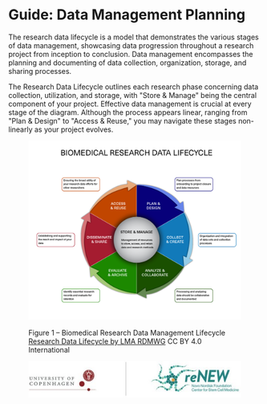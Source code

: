 # Guide: Data Management Planning

The research data lifecycle is a model that demonstrates the various stages of data management, showcasing data progression throughout a research project from inception to conclusion. Data management encompasses the planning and documenting of data collection, organization, storage, and sharing processes.

The Research Data Lifecycle outlines each research phase concerning data collection, utilization, and storage, with "Store & Manage" being the central component of your project. Effective data management is crucial at every stage of the diagram. Although the process appears linear, ranging from "Plan & Design" to "Access & Reuse," you may navigate these stages non-linearly as your project evolves.

<figure><img src="../../.gitbook/assets/sss.png" alt=""><figcaption><p>                                       Figure 1 – Biomedical Research Data Management Lifecycle                                                                                       <a href="https://bit.ly/3OzbOGl">Research Data Lifecycle by LMA RDMWG</a> CC BY 4.0 International                                  </p></figcaption></figure>

<figure><img src="../../.gitbook/assets/ccc.jpg" alt=""><figcaption></figcaption></figure>
